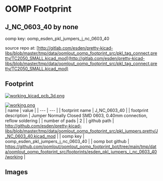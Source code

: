 # OOMP Footprint  
## J_NC_0603_40  by none  
  
oomp key: oomp_esden_pkl_jumpers_j_nc_0603_40  
  
source repo at: [http://gitlab.com/esden/pretty-kicad-libs/blob/master/tmp/data/oomlout_oomp_footprint_src/pkl_tag_connect.pretty/TC2050_SMALL.kicad_mod](http://gitlab.com/esden/pretty-kicad-libs/blob/master/tmp/data/oomlout_oomp_footprint_src/pkl_tag_connect.pretty/TC2050_SMALL.kicad_mod)  
## Footprint  
  
[![working_kicad_pcb_3d.png](working_kicad_pcb_3d_600.png)](working_kicad_pcb_3d.png)  
  
[![working.png](working_600.png)](working.png)  
| name | value | 
| --- | --- | 
| footprint name | J_NC_0603_40 | 
| footprint description | Jumper Normally Closed SMD 0603, 0.40mm connection, reflow soldering | 
| number of pads | 2 | 
| github path | http://github.com/esden/pretty-kicad-libs/blob/master/tmp/data/oomlout_oomp_footprint_src/pkl_jumpers.pretty/J_NC_0603_40.kicad_mod | 
| oomp key | oomp_esden_pkl_jumpers_j_nc_0603_40 | 
| oomp bot github | https://github.com/oomlout/oomlout_oomp_footprint_bot/tree/main/tmp/data/oomlout_oomp_footprint_src/footprints/esden_pkl_jumpers_j_nc_0603_40/working | 
## Images  
